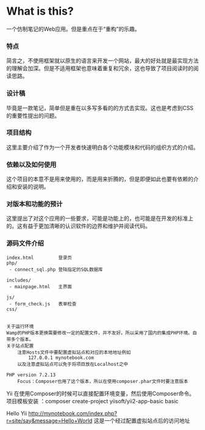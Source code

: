 # What is this? #
一个仿制笔记的Web应用。但是重点在于“重构”的乐趣。

### 特点

简言之，不使用框架就以原生的语言来开发一个网站，最大的好处就是最实现方法的理解会加深。但是不适用框架也意味着重复和冗余，这也导致了项目阅读时的阅读思路。

### 设计稿
毕竟是一款笔记，简单但是重在以多写多看的的方式去实现。这也是考虑到CSS的重要性提出的问题。

### 项目结构
这里主要介绍了作为一个开发者快速明白各个功能模块和代码的组织方式的介绍。

### 依赖以及如何使用
这个项目的本意不是用来使用的，而是用来折腾的，但是即便如此也要有依赖的介绍和安装的说明。

### 对版本和功能的预计
这里提出了对这个应用的一些要求，可能是功能上的，也可能是在开发的标准上的。这有益于更加清晰的认识软件的边界和维护并阅读代码。

### 源码文件介绍
    index.html         登录页
    php/
     - connect_sql.php 登陆指定的SQL数据库
    
    includes/
     - mainpage.html   主界面
     
    js/               
     - form_check.js   表单检查
    css/


    关于运行环境
    Wamp的PHP版本更换需要修改一定的配置文件，并不友好。所以采用了国内的集成PHP环境。自带多个版本。
    关于站点配置
        注意Hosts文件中要配置虚拟站点和对应的本地地址例如
            127.0.0.1 mynotebook.com
        以及注意虚拟站点可以免于将项目放在Localhost之中

    PHP version 7.2.13
        Focus：Composer也用了这个版本，所以在使用composer.phar文件时要注意版本

Yii
在使用Composer的时候可以直接配置环境变量，然后使用Composer命令。
项目模板安装 ：composer create-project yiisoft/yii2-app-basic basic

Hello Yii
http://mynotebook.com/index.php?r=site/say&message=Hello+World 这是一个经过配置虚拟站点后的访问地址